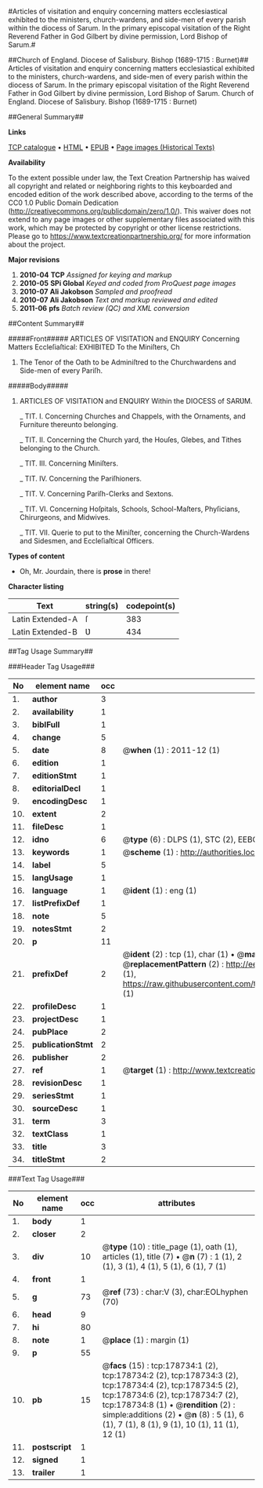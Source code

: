 #Articles of visitation and enquiry concerning matters ecclesiastical exhibited to the ministers, church-wardens, and side-men of every parish within the diocess of Sarum. In the primary episcopal visitation of the Right Reverend Father in God Gilbert by divine permission, Lord Bishop of Sarum.#

##Church of England. Diocese of Salisbury. Bishop (1689-1715 : Burnet)##
Articles of visitation and enquiry concerning matters ecclesiastical exhibited to the ministers, church-wardens, and side-men of every parish within the diocess of Sarum. In the primary episcopal visitation of the Right Reverend Father in God Gilbert by divine permission, Lord Bishop of Sarum.
Church of England. Diocese of Salisbury. Bishop (1689-1715 : Burnet)

##General Summary##

**Links**

[TCP catalogue](http://www.ota.ox.ac.uk/tcp/)  • 
[HTML](http://tei.it.ox.ac.uk/tcp/Texts-HTML/free/B02/B02174.html)  • 
[EPUB](http://tei.it.ox.ac.uk/tcp/Texts-EPUB/free/B02/B02174.epub) • 
[Page images (Historical Texts)](https://historicaltexts.jisc.ac.uk/eebo-52528769e)

**Availability**

To the extent possible under law, the Text Creation Partnership has waived all copyright and related or neighboring rights to this keyboarded and encoded edition of the work described above, according to the terms of the CC0 1.0 Public Domain Dedication (http://creativecommons.org/publicdomain/zero/1.0/). This waiver does not extend to any page images or other supplementary files associated with this work, which may be protected by copyright or other license restrictions. Please go to https://www.textcreationpartnership.org/ for more information about the project.

**Major revisions**

1. __2010-04__ __TCP__ *Assigned for keying and markup*
1. __2010-05__ __SPi Global__ *Keyed and coded from ProQuest page images*
1. __2010-07__ __Ali Jakobson__ *Sampled and proofread*
1. __2010-07__ __Ali Jakobson__ *Text and markup reviewed and edited*
1. __2011-06__ __pfs__ *Batch review (QC) and XML conversion*

##Content Summary##

#####Front#####
ARTICLES OF VISITATION and ENQUIRY Concerning Matters Eccleſiaſtical: EXHIBITED To the Miniſters, Ch
1. The Tenor of the Oath to be Adminiſtred to the Churchwardens and Side-men of every Pariſh.

#####Body#####

1. ARTICLES OF VISITATION and ENQUIRY Within the DIOCESS of SARƲM.

    _ TIT. I. Concerning Churches and Chappels, with the Ornaments, and Furniture thereunto belonging.

    _ TIT. II. Concerning the Church yard, the Houſes, Glebes, and Tithes belonging to the Church.

    _ TIT. III. Concerning Miniſters.

    _ TIT. IV. Concerning the Pariſhioners.

    _ TIT. V. Concerning Pariſh-Clerks and Sextons.

    _ TIT. VI. Concerning Hoſpitals, Schools, School-Maſters, Phyſicians, Chirurgeons, and Midwives.

    _ TIT. VII. Querie to put to the Miniſter, concerning the Church-Wardens and Sidesmen, and Eccleſiaſtical Officers.

**Types of content**

  * Oh, Mr. Jourdain, there is **prose** in there!

**Character listing**


|Text|string(s)|codepoint(s)|
|---|---|---|
|Latin Extended-A|ſ|383|
|Latin Extended-B|Ʋ|434|

##Tag Usage Summary##

###Header Tag Usage###

|No|element name|occ|attributes|
|---|---|---|---|
|1.|__author__|3||
|2.|__availability__|1||
|3.|__biblFull__|1||
|4.|__change__|5||
|5.|__date__|8| @__when__ (1) : 2011-12 (1)|
|6.|__edition__|1||
|7.|__editionStmt__|1||
|8.|__editorialDecl__|1||
|9.|__encodingDesc__|1||
|10.|__extent__|2||
|11.|__fileDesc__|1||
|12.|__idno__|6| @__type__ (6) : DLPS (1), STC (2), EEBO-CITATION (1), OCLC (1), VID (1)|
|13.|__keywords__|1| @__scheme__ (1) : http://authorities.loc.gov/ (1)|
|14.|__label__|5||
|15.|__langUsage__|1||
|16.|__language__|1| @__ident__ (1) : eng (1)|
|17.|__listPrefixDef__|1||
|18.|__note__|5||
|19.|__notesStmt__|2||
|20.|__p__|11||
|21.|__prefixDef__|2| @__ident__ (2) : tcp (1), char (1)  •  @__matchPattern__ (2) : ([0-9\-]+):([0-9IVX]+) (1), (.+) (1)  •  @__replacementPattern__ (2) : http://eebo.chadwyck.com/downloadtiff?vid=$1&page=$2 (1), https://raw.githubusercontent.com/textcreationpartnership/Texts/master/tcpchars.xml#$1 (1)|
|22.|__profileDesc__|1||
|23.|__projectDesc__|1||
|24.|__pubPlace__|2||
|25.|__publicationStmt__|2||
|26.|__publisher__|2||
|27.|__ref__|1| @__target__ (1) : http://www.textcreationpartnership.org/docs/. (1)|
|28.|__revisionDesc__|1||
|29.|__seriesStmt__|1||
|30.|__sourceDesc__|1||
|31.|__term__|3||
|32.|__textClass__|1||
|33.|__title__|3||
|34.|__titleStmt__|2||


###Text Tag Usage###

|No|element name|occ|attributes|
|---|---|---|---|
|1.|__body__|1||
|2.|__closer__|2||
|3.|__div__|10| @__type__ (10) : title_page (1), oath (1), articles (1), title (7)  •  @__n__ (7) : 1 (1), 2 (1), 3 (1), 4 (1), 5 (1), 6 (1), 7 (1)|
|4.|__front__|1||
|5.|__g__|73| @__ref__ (73) : char:V (3), char:EOLhyphen (70)|
|6.|__head__|9||
|7.|__hi__|80||
|8.|__note__|1| @__place__ (1) : margin (1)|
|9.|__p__|55||
|10.|__pb__|15| @__facs__ (15) : tcp:178734:1 (2), tcp:178734:2 (2), tcp:178734:3 (2), tcp:178734:4 (2), tcp:178734:5 (2), tcp:178734:6 (2), tcp:178734:7 (2), tcp:178734:8 (1)  •  @__rendition__ (2) : simple:additions (2)  •  @__n__ (8) : 5 (1), 6 (1), 7 (1), 8 (1), 9 (1), 10 (1), 11 (1), 12 (1)|
|11.|__postscript__|1||
|12.|__signed__|1||
|13.|__trailer__|1||
